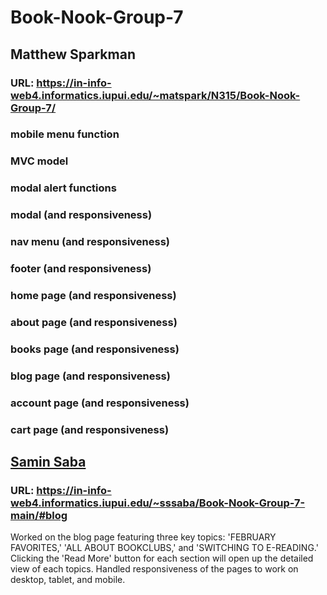 # Book-Nook-Group-7

## Matthew Sparkman
### URL: https://in-info-web4.informatics.iupui.edu/~matspark/N315/Book-Nook-Group-7/
### mobile menu function 
### MVC model 
### modal alert functions
### modal (and responsiveness)
### nav menu (and responsiveness)
### footer (and responsiveness)
### home page (and responsiveness)
### about page (and responsiveness)
### books page (and responsiveness)
### blog page (and responsiveness)
### account page (and responsiveness)
### cart page (and responsiveness)

## [Samin Saba](https://github.com/sssabaa)
### URL: https://in-info-web4.informatics.iupui.edu/~sssaba/Book-Nook-Group-7-main/#blog
Worked on the blog page featuring three key topics: 'FEBRUARY FAVORITES,' 'ALL ABOUT BOOKCLUBS,' and 'SWITCHING TO E-READING.' Clicking the 'Read More' button for each section will open up the detailed view of each topics. Handled responsiveness of the pages to work on desktop, tablet, and mobile.
